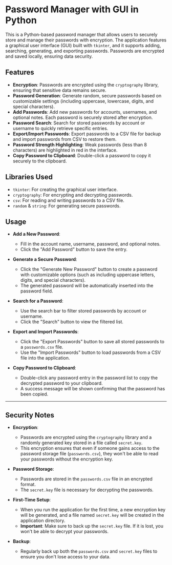 # Password Manager with GUI in Python

This is a Python-based password manager that allows users to securely store and manage their passwords with encryption. The application features a graphical user interface (GUI) built with `tkinter`, and it supports adding, searching, generating, and exporting passwords. Passwords are encrypted and saved locally, ensuring data security.

## Features

- **Encryption**: Passwords are encrypted using the `cryptography` library, ensuring that sensitive data remains secure.
- **Password Generation**: Generate random, secure passwords based on customizable settings (including uppercase, lowercase, digits, and special characters).
- **Add Passwords**: Add new passwords for accounts, usernames, and optional notes. Each password is securely stored after encryption.
- **Password Search**: Search for stored passwords by account or username to quickly retrieve specific entries.
- **Export/Import Passwords**: Export passwords to a CSV file for backup and import passwords from CSV to restore them.
- **Password Strength Highlighting**: Weak passwords (less than 8 characters) are highlighted in red in the interface.
- **Copy Password to Clipboard**: Double-click a password to copy it securely to the clipboard.

## Libraries Used

- `tkinter`: For creating the graphical user interface.
- `cryptography`: For encrypting and decrypting passwords.
- `csv`: For reading and writing passwords to a CSV file.
- `random` & `string`: For generating secure passwords.

## Usage

- **Add a New Password**: 
  - Fill in the account name, username, password, and optional notes.
  - Click the "Add Password" button to save the entry.
  
- **Generate a Secure Password**: 
  - Click the "Generate New Password" button to create a password with customizable options (such as including uppercase letters, digits, and special characters).
  - The generated password will be automatically inserted into the password field.

- **Search for a Password**: 
  - Use the search bar to filter stored passwords by account or username.
  - Click the "Search" button to view the filtered list.

- **Export and Import Passwords**: 
  - Click the "Export Passwords" button to save all stored passwords to a `passwords.csv` file.
  - Use the "Import Passwords" button to load passwords from a CSV file into the application.

- **Copy Password to Clipboard**: 
  - Double-click any password entry in the password list to copy the decrypted password to your clipboard.
  - A success message will be shown confirming that the password has been copied.

---

## Security Notes

- **Encryption**: 
  - Passwords are encrypted using the `cryptography` library and a randomly generated key stored in a file called `secret.key`.
  - This encryption ensures that even if someone gains access to the password storage file (`passwords.csv`), they won't be able to read your passwords without the encryption key.

- **Password Storage**: 
  - Passwords are stored in the `passwords.csv` file in an encrypted format.
  - The `secret.key` file is necessary for decrypting the passwords.

- **First-Time Setup**: 
  - When you run the application for the first time, a new encryption key will be generated, and a file named `secret.key` will be created in the application directory.
  - **Important**: Make sure to back up the `secret.key` file. If it is lost, you won't be able to decrypt your passwords.

- **Backup**: 
  - Regularly back up both the `passwords.csv` and `secret.key` files to ensure you don't lose access to your data.

